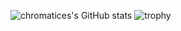 
![chromatices's GitHub stats](https://github-readme-stats.vercel.app/api?username=chromatices&show_icons=true&theme=synthwave)
![trophy](https://github-profile-trophy.vercel.app/?username=chromatices)

<!--
**chromatices/chromatices** is a ✨ _special_ ✨ repository because its `README.md` (this file) appears on your GitHub profile.

Here are some ideas to get you started:

- 🔭 I’m currently working on ...
- 🌱 I’m currently learning ...
- 👯 I’m looking to collaborate on ...
- 🤔 I’m looking for help with ...
- 💬 Ask me about ...
- 📫 How to reach me: ...
- 😄 Pronouns: ...
- ⚡ Fun fact: ...
-->
